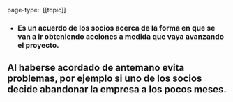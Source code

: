page-type:: [[topic]]
- ### Es un acuerdo de los socios acerca de la forma en que se van a ir obteniendo acciones a medida que vaya avanzando el proyecto.

Al haberse acordado de antemano evita problemas, por ejemplo si uno de los socios decide abandonar la empresa a los pocos meses.
  - 


